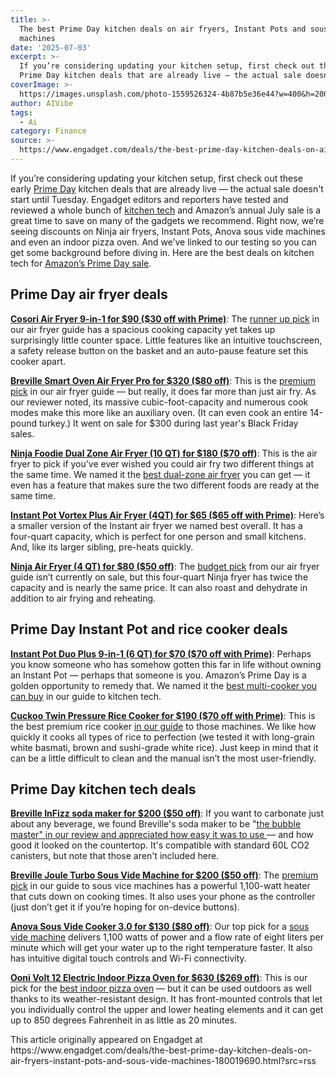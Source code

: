 ```yaml
---
title: >-
  The best Prime Day kitchen deals on air fryers, Instant Pots and sous vide
  machines
date: '2025-07-03'
excerpt: >-
  If you’re considering updating your kitchen setup, first check out these early
  Prime Day kitchen deals that are already live — the actual sale doesn't...
coverImage: >-
  https://images.unsplash.com/photo-1559526324-4b87b5e36e44?w=400&h=200&fit=crop&auto=format
author: AIVibe
tags:
  - Ai
category: Finance
source: >-
  https://www.engadget.com/deals/the-best-prime-day-kitchen-deals-on-air-fryers-instant-pots-and-sous-vide-machines-180019690.html?src=rss
---
```

<p>If you’re considering updating your kitchen setup, first check out these early <a data-i13n="cpos:1;pos:1" href="https://www.engadget.com/deals/amazon-prime-day-2025-the-best-early-deals-to-shop-now-dates-and-everything-else-you-need-to-know-120028780.html?guccounter=1&amp;guce_referrer=aHR0cHM6Ly93d3cuZW5nYWRnZXQuY29tL2FtYXpvbi1wcmltZS1kYXkv&amp;guce_referrer_sig=AQAAAFjCK9CUmgAr8G-vQ7XpW-sdnoudcC7xWPumZdEg8yPobFcWd0DrdFpFI86XkEcQYkcQAv4B48pEDMx40WKFivnfCNG1GY44N12U4m5kgfIZu5IQA4Ntvugw_SSo5FKJN9peuLMDiFCItGJZZrn-YGBv5qj7FKQ5zifKvop-8Enh">Prime Day</a> kitchen deals that are already live — the actual sale doesn't start until Tuesday. Engadget editors and reporters have tested and reviewed a whole bunch of <a data-i13n="cpos:2;pos:1" href="https://www.engadget.com/kitchen-tech-buying-guide/">kitchen tech</a> and Amazon’s annual July sale is a great time to save on many of the gadgets we recommend. Right now, we’re seeing discounts on Ninja air fryers, Instant Pots, Anova sous vide machines and even an indoor pizza oven. And we’ve linked to our testing so you can get some background before diving in. Here are the best deals on kitchen tech for <a data-i13n="cpos:3;pos:1" href="https://www.engadget.com/amazon-prime-day/">Amazon’s Prime Day sale</a>.</p> 
<h2 id="jump-link-prime-day-air-fryer-deals">Prime Day air fryer deals</h2> 
<p>
 <core-commerce id="fd91b1f11c9740c4b3b139338a733849" data-type="product-list" data-original-url="https://www.amazon.com/dp/B0C33CHG99?th=1"></core-commerce></p> 
<p><a data-i13n="elm:affiliate_link;sellerN:Amazon;elmt:;cpos:4;pos:1" href="https://shopping.yahoo.com/rdlw?merchantId=66ea567a-c987-4c2e-a2ff-02904efde6ea&amp;itemId=amazon_B0C33CHG99&amp;siteId=us-engadget&amp;pageId=1p-autolink&amp;contentUuid=5a9aeed6-dc0b-4981-a22a-be62faf2ad90&amp;featureId=text-link&amp;merchantName=Amazon&amp;linkText=Cosori+Air+Fryer+9-in-1+for+%2490+%28%2430+off+with+Prime%29&amp;custData=eyJzb3VyY2VOYW1lIjoiV2ViLURlc2t0b3AtVmVyaXpvbiIsImxhbmRpbmdVcmwiOiJodHRwczovL3d3dy5hbWF6b24uY29tL2RwL0IwQzMzQ0hHOTk_dGFnPWdkZ3QwYy0yMCIsImNvbnRlbnRVdWlkIjoiNWE5YWVlZDYtZGMwYi00OTgxLWEyMmEtYmU2MmZhZjJhZDkwIiwib3JpZ2luYWxVcmwiOiJodHRwczovL3d3dy5hbWF6b24uY29tL2RwL0IwQzMzQ0hHOTkiLCJkeW5hbWljQ2VudHJhbFRyYWNraW5nSWQiOnRydWUsInNpdGVJZCI6InVzLWVuZ2FkZ2V0IiwicGFnZUlkIjoiMXAtYXV0b2xpbmsiLCJmZWF0dXJlSWQiOiJ0ZXh0LWxpbmsifQ&amp;signature=AQAAARP1axn-nLRzkH_z5mQ11RlA0odlzerrz3TGKTm-z6Ex&amp;gcReferrer=https%3A%2F%2Fwww.amazon.com%2Fdp%2FB0C33CHG99" class="rapid-with-clickid" data-original-link="https://www.amazon.com/dp/B0C33CHG99?th=1"><strong>Cosori Air Fryer 9-in-1 for $90 ($30 off with Prime)</strong></a>: The <a data-i13n="cpos:5;pos:1" href="https://www.engadget.com/home/kitchen-tech/best-air-fryers-133047180.html#:~:text=overall%20%2D%20runner%20up-,Cosori%206%2Dquart%209%2Din%2D1%20air%20fryer,-Capacity%3A%206">runner up pick</a> in our air fryer guide has a spacious cooking capacity yet takes up surprisingly little counter space. Little features like an intuitive touchscreen, a safety release button on the basket and an auto-pause feature set this cooker apart.</p> <span id="end-legacy-contents"></span>
<p><a data-i13n="elm:affiliate_link;sellerN:Amazon;elmt:;cpos:6;pos:1" href="https://shopping.yahoo.com/rdlw?merchantId=66ea567a-c987-4c2e-a2ff-02904efde6ea&amp;itemId=amazon_B01N5UPTZS&amp;siteId=us-engadget&amp;pageId=1p-autolink&amp;contentUuid=5a9aeed6-dc0b-4981-a22a-be62faf2ad90&amp;featureId=text-link&amp;merchantName=Amazon&amp;linkText=Breville+Smart+Oven+Air+Fryer+Pro+for+%24320+%28%2480+off%29&amp;custData=eyJzb3VyY2VOYW1lIjoiV2ViLURlc2t0b3AtVmVyaXpvbiIsImxhbmRpbmdVcmwiOiJodHRwczovL3d3dy5hbWF6b24uY29tL2dwL3Byb2R1Y3QvQjAxTjVVUFRaUz90YWc9Z2RndDBjLTIwIiwiY29udGVudFV1aWQiOiI1YTlhZWVkNi1kYzBiLTQ5ODEtYTIyYS1iZTYyZmFmMmFkOTAiLCJvcmlnaW5hbFVybCI6Imh0dHBzOi8vd3d3LmFtYXpvbi5jb20vZ3AvcHJvZHVjdC9CMDFONVVQVFpTIiwiZHluYW1pY0NlbnRyYWxUcmFja2luZ0lkIjp0cnVlLCJzaXRlSWQiOiJ1cy1lbmdhZGdldCIsInBhZ2VJZCI6IjFwLWF1dG9saW5rIiwiZmVhdHVyZUlkIjoidGV4dC1saW5rIn0&amp;signature=AQAAAQ_xha7NbVaH8GjdeMRWgehMHhDBovxoyiDGp3-ufNmL&amp;gcReferrer=https%3A%2F%2Fwww.amazon.com%2Fgp%2Fproduct%2FB01N5UPTZS" class="rapid-with-clickid" data-original-link="https://www.amazon.com/gp/product/B01N5UPTZS"><strong>Breville Smart Oven Air Fryer Pro for $320 ($80 off)</strong></a>: This is the <a data-i13n="cpos:7;pos:1" href="https://www.engadget.com/home/kitchen-tech/best-air-fryers-133047180.html#:~:text=fryer%20toaster%20oven-,Breville%20Smart%20Oven%20Air%20Fryer%20Pro,-Capacity%3A%201">premium pick</a> in our air fryer guide — but really, it does far more than just air fry. As our reviewer noted, its massive cubic-foot-capacity and numerous cook modes make this more like an auxiliary oven. (It can even cook an entire 14-pound turkey.) It went on sale for $300 during last year's Black Friday sales.&nbsp;</p> 
<p><a data-i13n="elm:affiliate_link;sellerN:Amazon;elmt:;cpos:8;pos:1" href="https://shopping.yahoo.com/rdlw?merchantId=66ea567a-c987-4c2e-a2ff-02904efde6ea&amp;itemId=amazon_B0B15Q3HCQ&amp;siteId=us-engadget&amp;pageId=1p-autolink&amp;contentUuid=5a9aeed6-dc0b-4981-a22a-be62faf2ad90&amp;featureId=text-link&amp;merchantName=Amazon&amp;linkText=Ninja+Foodie+Dual+Zone+Air+Fryer+%2810+QT%29+for+%24180+%28%2470+off%29&amp;custData=eyJzb3VyY2VOYW1lIjoiV2ViLURlc2t0b3AtVmVyaXpvbiIsImxhbmRpbmdVcmwiOiJodHRwczovL3d3dy5hbWF6b24uY29tL2dwL3Byb2R1Y3QvQjBCMTVRM0hDUT90YWc9Z2RndDBjLTIwIiwiY29udGVudFV1aWQiOiI1YTlhZWVkNi1kYzBiLTQ5ODEtYTIyYS1iZTYyZmFmMmFkOTAiLCJvcmlnaW5hbFVybCI6Imh0dHBzOi8vd3d3LmFtYXpvbi5jb20vZ3AvcHJvZHVjdC9CMEIxNVEzSENRIiwiZHluYW1pY0NlbnRyYWxUcmFja2luZ0lkIjp0cnVlLCJzaXRlSWQiOiJ1cy1lbmdhZGdldCIsInBhZ2VJZCI6IjFwLWF1dG9saW5rIiwiZmVhdHVyZUlkIjoidGV4dC1saW5rIn0&amp;signature=AQAAAbRjQvgVrlMnQ7-As93GT_KxZd4CbP3dbde6i6thWAiI&amp;gcReferrer=https%3A%2F%2Fwww.amazon.com%2Fgp%2Fproduct%2FB0B15Q3HCQ" class="rapid-with-clickid" data-original-link="https://www.amazon.com/gp/product/B0B15Q3HCQ?th=1"><strong>Ninja Foodie Dual Zone Air Fryer (10 QT) for $180 ($70 off)</strong></a>: This is the air fryer to pick if you’ve ever wished you could air fry two different things at the same time. We named it the <a data-i13n="cpos:9;pos:1" href="https://www.engadget.com/home/kitchen-tech/best-air-fryers-133047180.html#:~:text=Ninja-,Best%20dual%2Dzone%20air%20fryer,-Ninja%20DZ401%20Foodi">best dual-zone air fryer</a> you can get — it even has a feature that makes sure the two different foods are ready at the same time.</p> 
<p><a data-i13n="elm:affiliate_link;sellerN:Amazon;elmt:;cpos:10;pos:1" href="https://shopping.yahoo.com/rdlw?merchantId=66ea567a-c987-4c2e-a2ff-02904efde6ea&amp;itemId=amazon_B08R6KMBQT&amp;siteId=us-engadget&amp;pageId=1p-autolink&amp;contentUuid=5a9aeed6-dc0b-4981-a22a-be62faf2ad90&amp;featureId=text-link&amp;merchantName=Amazon&amp;linkText=Instant+Pot+Vortex+Plus+Air+Fryer+%284QT%29+for+%2465+%28%2465+off+with+Prime%29&amp;custData=eyJzb3VyY2VOYW1lIjoiV2ViLURlc2t0b3AtVmVyaXpvbiIsImxhbmRpbmdVcmwiOiJodHRwczovL3d3dy5hbWF6b24uY29tL2RwL0IwOFI2S01CUVQ_dGFnPWdkZ3QwYy0yMCIsImNvbnRlbnRVdWlkIjoiNWE5YWVlZDYtZGMwYi00OTgxLWEyMmEtYmU2MmZhZjJhZDkwIiwib3JpZ2luYWxVcmwiOiJodHRwczovL3d3dy5hbWF6b24uY29tL2RwL0IwOFI2S01CUVQiLCJkeW5hbWljQ2VudHJhbFRyYWNraW5nSWQiOnRydWUsInNpdGVJZCI6InVzLWVuZ2FkZ2V0IiwicGFnZUlkIjoiMXAtYXV0b2xpbmsiLCJmZWF0dXJlSWQiOiJ0ZXh0LWxpbmsifQ&amp;signature=AQAAATyYlam_pwhbToMcEQC98bhqjphNiHo5stwsJZgR1j21&amp;gcReferrer=https%3A%2F%2Fwww.amazon.com%2Fdp%2FB08R6KMBQT" class="rapid-with-clickid" data-original-link="https://www.amazon.com/dp/B08R6KMBQT?th=1"><strong>Instant Pot Vortex Plus Air Fryer (4QT) for $65 ($65 off with Prime)</strong></a>: Here’s a smaller version of the Instant air fryer we named best overall. It has a four-quart capacity, which is perfect for one person and small kitchens. And, like its larger sibling, pre-heats quickly.</p> 
<p><a data-i13n="elm:affiliate_link;sellerN:Amazon;elmt:;cpos:11;pos:1" href="https://shopping.yahoo.com/rdlw?merchantId=66ea567a-c987-4c2e-a2ff-02904efde6ea&amp;itemId=amazon_B07FDJMC9Q&amp;siteId=us-engadget&amp;pageId=1p-autolink&amp;contentUuid=5a9aeed6-dc0b-4981-a22a-be62faf2ad90&amp;featureId=text-link&amp;merchantName=Amazon&amp;linkText=Ninja+Air+Fryer+%284+QT%29+for+%2480+%28%2450+off%29&amp;custData=eyJzb3VyY2VOYW1lIjoiV2ViLURlc2t0b3AtVmVyaXpvbiIsImxhbmRpbmdVcmwiOiJodHRwczovL3d3dy5hbWF6b24uY29tL05pbmphLUFGMTAxLUZyeWVyLUJsYWNrLWdyYXkvZHAvQjA3RkRKTUM5UT90YWc9Z2RndDBjLTIwIiwiY29udGVudFV1aWQiOiI1YTlhZWVkNi1kYzBiLTQ5ODEtYTIyYS1iZTYyZmFmMmFkOTAiLCJvcmlnaW5hbFVybCI6Imh0dHBzOi8vd3d3LmFtYXpvbi5jb20vTmluamEtQUYxMDEtRnJ5ZXItQmxhY2stZ3JheS9kcC9CMDdGREpNQzlRIiwiZHluYW1pY0NlbnRyYWxUcmFja2luZ0lkIjp0cnVlLCJzaXRlSWQiOiJ1cy1lbmdhZGdldCIsInBhZ2VJZCI6IjFwLWF1dG9saW5rIiwiZmVhdHVyZUlkIjoidGV4dC1saW5rIn0&amp;signature=AQAAAYA434My0cPdvXzvlChEQ1cdzNKhDJgwNs-pZwUmae3d&amp;gcReferrer=https%3A%2F%2Fwww.amazon.com%2FNinja-AF101-Fryer-Black-gray%2Fdp%2FB07FDJMC9Q" class="rapid-with-clickid" data-original-link="https://www.amazon.com/Ninja-AF101-Fryer-Black-gray/dp/B07FDJMC9Q?th=1"><strong>Ninja Air Fryer (4 QT) for $80 ($50 off)</strong></a>: The <a data-i13n="cpos:12;pos:1" href="https://www.engadget.com/home/kitchen-tech/best-air-fryers-133047180.html#:~:text=Instant%20Pot-,Best%20budget%20air%20fryer,-Instant%20Pot%20Vortex">budget pick</a> from our air fryer guide isn’t currently on sale, but this four-quart Ninja fryer has twice the capacity and is nearly the same price. It can also roast and dehydrate in addition to air frying and reheating.</p> 
<h2 id="jump-link-prime-day-instant-pot-and-rice-cooker-deals">Prime Day Instant Pot and rice cooker deals</h2> 
<p>
 <core-commerce id="2dbe3493bae448f9b0e4e0f9af0be473" data-type="product-list" data-original-url="https://www.amazon.com/dp/B01NBKTPTS?th=1"></core-commerce></p> 
<p><a data-i13n="elm:affiliate_link;sellerN:Amazon;elmt:;cpos:13;pos:1" href="https://shopping.yahoo.com/rdlw?merchantId=66ea567a-c987-4c2e-a2ff-02904efde6ea&amp;siteId=us-engadget&amp;pageId=1p-autolink&amp;contentUuid=5a9aeed6-dc0b-4981-a22a-be62faf2ad90&amp;featureId=text-link&amp;merchantName=Amazon&amp;linkText=Instant+Pot+Duo+Plus+9-in-1+%286+QT%29+for+%2470+%28%2470+off+with+Prime%29&amp;custData=eyJzb3VyY2VOYW1lIjoiV2ViLURlc2t0b3AtVmVyaXpvbiIsImxhbmRpbmdVcmwiOiJodHRwOi8vYW1hem9uLmNvbS9kcC9CMDFOQktUUFRTP3RhZz1nZGd0MGMtMjAiLCJjb250ZW50VXVpZCI6IjVhOWFlZWQ2LWRjMGItNDk4MS1hMjJhLWJlNjJmYWYyYWQ5MCIsIm9yaWdpbmFsVXJsIjoiaHR0cDovL2FtYXpvbi5jb20vZHAvQjAxTkJLVFBUUyIsImR5bmFtaWNDZW50cmFsVHJhY2tpbmdJZCI6dHJ1ZSwic2l0ZUlkIjoidXMtZW5nYWRnZXQiLCJwYWdlSWQiOiIxcC1hdXRvbGluayIsImZlYXR1cmVJZCI6InRleHQtbGluayJ9&amp;signature=AQAAAbm8lFYiocrCWgDjDOO2L6_cX3GM8MGlhbELLEziPldz&amp;gcReferrer=http%3A%2F%2Famazon.com%2Fdp%2FB01NBKTPTS" class="rapid-with-clickid" data-original-link="http://amazon.com/dp/B01NBKTPTS?th=1"><strong>Instant Pot Duo Plus 9-in-1 (6 QT) for $70 ($70 off with Prime)</strong></a>: Perhaps you know someone who has somehow gotten this far in life without owning an Instant Pot — perhaps that someone is you. Amazon’s Prime Day is a golden opportunity to remedy that. We named it the <a data-i13n="cpos:14;pos:1" href="https://www.engadget.com/home/kitchen-tech/best-kitchen-tech-gadgets-small-appliances-124515179.html">best multi-cooker you can buy</a> in our guide to kitchen tech.</p> 
<p><a data-i13n="elm:affiliate_link;sellerN:Amazon;elmt:;cpos:15;pos:1" href="https://shopping.yahoo.com/rdlw?merchantId=66ea567a-c987-4c2e-a2ff-02904efde6ea&amp;itemId=amazon_B087H24T6G&amp;siteId=us-engadget&amp;pageId=1p-autolink&amp;contentUuid=5a9aeed6-dc0b-4981-a22a-be62faf2ad90&amp;featureId=text-link&amp;merchantName=Amazon&amp;linkText=Cuckoo+Twin+Pressure+Rice+Cooker+for+%24190+%28%2470+off+with+Prime%29&amp;custData=eyJzb3VyY2VOYW1lIjoiV2ViLURlc2t0b3AtVmVyaXpvbiIsImxhbmRpbmdVcmwiOiJodHRwczovL3d3dy5hbWF6b24uY29tL2RwL0IwODdIMjRUNkc_dGFnPWdkZ3QwYy0yMCIsImNvbnRlbnRVdWlkIjoiNWE5YWVlZDYtZGMwYi00OTgxLWEyMmEtYmU2MmZhZjJhZDkwIiwib3JpZ2luYWxVcmwiOiJodHRwczovL3d3dy5hbWF6b24uY29tL2RwL0IwODdIMjRUNkciLCJkeW5hbWljQ2VudHJhbFRyYWNraW5nSWQiOnRydWUsInNpdGVJZCI6InVzLWVuZ2FkZ2V0IiwicGFnZUlkIjoiMXAtYXV0b2xpbmsiLCJmZWF0dXJlSWQiOiJ0ZXh0LWxpbmsifQ&amp;signature=AQAAAT9lJTuTMPkD6ME4JI7WdjeyL0bf7__p-3fLjkSllLqy&amp;gcReferrer=https%3A%2F%2Fwww.amazon.com%2Fdp%2FB087H24T6G" class="rapid-with-clickid" data-original-link="https://www.amazon.com/dp/B087H24T6G?th=1"><strong>Cuckoo Twin Pressure Rice Cooker for $190 ($70 off with Prime)</strong></a>: This is the best premium rice cooker <a data-i13n="cpos:16;pos:1" href="https://www.engadget.com/home/kitchen-tech/best-rice-cooker-120015478.html">in our guide</a> to those machines. We like how quickly it cooks all types of rice to perfection (we tested it with long-grain white basmati, brown and sushi-grade white rice). Just keep in mind that it can be a little difficult to clean and the manual isn’t the most user-friendly.</p> 
<h2 id="jump-link-prime-day-kitchen-tech-deals">Prime Day kitchen tech deals</h2> 
<p>
 <core-commerce id="fee3f43bc1284a39bb28af8304297381" data-type="product-list" data-original-url="https://www.amazon.com/dp/B0DBN322HV"></core-commerce></p> 
<p><a data-i13n="elm:affiliate_link;sellerN:Amazon;elmt:;cpos:17;pos:1" href="https://shopping.yahoo.com/rdlw?merchantId=66ea567a-c987-4c2e-a2ff-02904efde6ea&amp;itemId=amazon_B0DBN322HV&amp;siteId=us-engadget&amp;pageId=1p-autolink&amp;contentUuid=5a9aeed6-dc0b-4981-a22a-be62faf2ad90&amp;featureId=text-link&amp;merchantName=Amazon&amp;linkText=Breville+InFizz+soda+maker+for+%24200+%28%2450+off%29&amp;custData=eyJzb3VyY2VOYW1lIjoiV2ViLURlc2t0b3AtVmVyaXpvbiIsImxhbmRpbmdVcmwiOiJodHRwczovL3d3dy5hbWF6b24uY29tL2RwL0IwREJOMzIySFY_dGFnPWdkZ3QwYy0yMCIsImNvbnRlbnRVdWlkIjoiNWE5YWVlZDYtZGMwYi00OTgxLWEyMmEtYmU2MmZhZjJhZDkwIiwib3JpZ2luYWxVcmwiOiJodHRwczovL3d3dy5hbWF6b24uY29tL2RwL0IwREJOMzIySFYiLCJkeW5hbWljQ2VudHJhbFRyYWNraW5nSWQiOnRydWUsInNpdGVJZCI6InVzLWVuZ2FkZ2V0IiwicGFnZUlkIjoiMXAtYXV0b2xpbmsiLCJmZWF0dXJlSWQiOiJ0ZXh0LWxpbmsifQ&amp;signature=AQAAAWH12UdAhBzGYdQGfs1V53gQE6vN9LR-TzfP7gtyq_95&amp;gcReferrer=https%3A%2F%2Fwww.amazon.com%2Fdp%2FB0DBN322HV" class="rapid-with-clickid" data-original-link="https://www.amazon.com/dp/B0DBN322HV"><strong><ins>Breville InFizz soda maker for $200 ($50 off)</ins></strong></a>: If you want to carbonate just about any beverage, we found Breville's soda maker to be "<a data-i13n="cpos:18;pos:1" href="https://www.engadget.com/breville-infizz-fusion-review-the-bubble-master-173216954.html"><ins>the bubble master</ins></a><ins>" in our review and appreciated how easy it was to use </ins>— and how good it looked on the countertop. It's compatible with standard 60L CO2 canisters, but note that those aren't included here.&nbsp;</p> 
<p><a data-i13n="elm:affiliate_link;sellerN:Amazon;elmt:;cpos:19;pos:1" href="https://shopping.yahoo.com/rdlw?merchantId=66ea567a-c987-4c2e-a2ff-02904efde6ea&amp;itemId=amazon_B0C384T4P2&amp;siteId=us-engadget&amp;pageId=1p-autolink&amp;contentUuid=5a9aeed6-dc0b-4981-a22a-be62faf2ad90&amp;featureId=text-link&amp;merchantName=Amazon&amp;linkText=Breville+Joule+Turbo+Sous+Vide+Machine+for+%24200+%28%2450+off%29&amp;custData=eyJzb3VyY2VOYW1lIjoiV2ViLURlc2t0b3AtVmVyaXpvbiIsImxhbmRpbmdVcmwiOiJodHRwczovL3d3dy5hbWF6b24uY29tL2RwL0IwQzM4NFQ0UDI_dGFnPWdkZ3QwYy0yMCIsImNvbnRlbnRVdWlkIjoiNWE5YWVlZDYtZGMwYi00OTgxLWEyMmEtYmU2MmZhZjJhZDkwIiwib3JpZ2luYWxVcmwiOiJodHRwczovL3d3dy5hbWF6b24uY29tL2RwL0IwQzM4NFQ0UDIiLCJkeW5hbWljQ2VudHJhbFRyYWNraW5nSWQiOnRydWUsInNpdGVJZCI6InVzLWVuZ2FkZ2V0IiwicGFnZUlkIjoiMXAtYXV0b2xpbmsiLCJmZWF0dXJlSWQiOiJ0ZXh0LWxpbmsifQ&amp;signature=AQAAATnUgzKek_ZpudOlwKPOe1bfb9P-1jKNrE70XJwSCL85&amp;gcReferrer=https%3A%2F%2Fwww.amazon.com%2Fdp%2FB0C384T4P2" class="rapid-with-clickid" data-original-link="https://www.amazon.com/dp/B0C384T4P2"><strong>Breville Joule Turbo Sous Vide Machine for $200 ($50 off)</strong></a>: The <a data-i13n="cpos:20;pos:1" href="https://www.engadget.com/best-sous-vide-133025288.html">premium pick</a> in our guide to sous vice machines has a powerful 1,100-watt heater that cuts down on cooking times. It also uses your phone as the controller (just don’t get it if you’re hoping for on-device buttons).</p> 
<p><a data-i13n="elm:affiliate_link;sellerN:Amazon;elmt:;cpos:21;pos:1" href="https://shopping.yahoo.com/rdlw?merchantId=66ea567a-c987-4c2e-a2ff-02904efde6ea&amp;itemId=amazon_B0BQ9F56WV&amp;siteId=us-engadget&amp;pageId=1p-autolink&amp;contentUuid=5a9aeed6-dc0b-4981-a22a-be62faf2ad90&amp;featureId=text-link&amp;merchantName=Amazon&amp;linkText=Anova+Sous+Vide+Cooker+3.0+for+%24130+%28%2480+off%29&amp;custData=eyJzb3VyY2VOYW1lIjoiV2ViLURlc2t0b3AtVmVyaXpvbiIsImxhbmRpbmdVcmwiOiJodHRwczovL3d3dy5hbWF6b24uY29tL2dwL3Byb2R1Y3QvQjBCUTlGNTZXVj90YWc9Z2RndDBjLTIwIiwiY29udGVudFV1aWQiOiI1YTlhZWVkNi1kYzBiLTQ5ODEtYTIyYS1iZTYyZmFmMmFkOTAiLCJvcmlnaW5hbFVybCI6Imh0dHBzOi8vd3d3LmFtYXpvbi5jb20vZ3AvcHJvZHVjdC9CMEJROUY1NldWIiwiZHluYW1pY0NlbnRyYWxUcmFja2luZ0lkIjp0cnVlLCJzaXRlSWQiOiJ1cy1lbmdhZGdldCIsInBhZ2VJZCI6IjFwLWF1dG9saW5rIiwiZmVhdHVyZUlkIjoidGV4dC1saW5rIn0&amp;signature=AQAAAYBMhzTpcratgaf3h-i-HCa-N45Z1GnV7c7Tjlv0gIq5&amp;gcReferrer=https%3A%2F%2Fwww.amazon.com%2Fgp%2Fproduct%2FB0BQ9F56WV" class="rapid-with-clickid" data-original-link="https://www.amazon.com/gp/product/B0BQ9F56WV"><strong>Anova Sous Vide Cooker 3.0 for $130 ($80 off)</strong></a>: Our top pick for a <a data-i13n="cpos:22;pos:1" href="https://www.engadget.com/home/kitchen-tech/best-sous-vide-133025288.html">sous vide machine</a> delivers 1,100 watts of power and a flow rate of eight liters per minute which will get your water up to the right temperature faster. It also has intuitive digital touch controls and Wi-Fi connectivity.</p> 
<p><a data-i13n="elm:affiliate_link;sellerN:Amazon;elmt:;cpos:23;pos:1" href="https://shopping.yahoo.com/rdlw?merchantId=66ea567a-c987-4c2e-a2ff-02904efde6ea&amp;itemId=amazon_B0C62HWZPQ&amp;siteId=us-engadget&amp;pageId=1p-autolink&amp;contentUuid=5a9aeed6-dc0b-4981-a22a-be62faf2ad90&amp;featureId=text-link&amp;merchantName=Amazon&amp;linkText=Ooni+Volt+12+Electric+Indoor+Pizza+Oven+for+%24630+%28%24269+off%29&amp;custData=eyJzb3VyY2VOYW1lIjoiV2ViLURlc2t0b3AtVmVyaXpvbiIsImxhbmRpbmdVcmwiOiJodHRwczovL3d3dy5hbWF6b24uY29tL2dwL3Byb2R1Y3QvQjBDNjJIV1pQUT90YWc9Z2RndDBjLTIwIiwiY29udGVudFV1aWQiOiI1YTlhZWVkNi1kYzBiLTQ5ODEtYTIyYS1iZTYyZmFmMmFkOTAiLCJvcmlnaW5hbFVybCI6Imh0dHBzOi8vd3d3LmFtYXpvbi5jb20vZ3AvcHJvZHVjdC9CMEM2MkhXWlBRIiwiZHluYW1pY0NlbnRyYWxUcmFja2luZ0lkIjp0cnVlLCJzaXRlSWQiOiJ1cy1lbmdhZGdldCIsInBhZ2VJZCI6IjFwLWF1dG9saW5rIiwiZmVhdHVyZUlkIjoidGV4dC1saW5rIn0&amp;signature=AQAAAZBDZpZzeu3Q0Whed4QsTo8kxRgcexSdKitw28sEPBAG&amp;gcReferrer=https%3A%2F%2Fwww.amazon.com%2Fgp%2Fproduct%2FB0C62HWZPQ" class="rapid-with-clickid" data-original-link="https://www.amazon.com/gp/product/B0C62HWZPQ"><strong>Ooni Volt 12 Electric Indoor Pizza Oven for $630 ($269 off)</strong></a>: This is our pick for the <a data-i13n="cpos:24;pos:1" href="https://www.engadget.com/home/kitchen-tech/best-pizza-oven-141550352.html#:~:text=Billy%20Steele%20/%20Engadget-,Best%20indoor%20pizza%20oven,-Ooni%20Volt%2012">best indoor pizza oven</a> — but it can be used outdoors as well thanks to its weather-resistant design. It has front-mounted controls that let you individually control the upper and lower heating elements and it can get up to 850 degrees Fahrenheit in as little as 20 minutes.</p>This article originally appeared on Engadget at https://www.engadget.com/deals/the-best-prime-day-kitchen-deals-on-air-fryers-instant-pots-and-sous-vide-machines-180019690.html?src=rss
